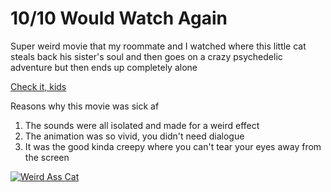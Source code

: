 <!DOCTYPE html>
<html>
<head>
<title>Catsoup</title>
<link href= "stylesheet/main.css" type= "text/css" rel="stylesheet"> 
</head>  
<body>
<h1> 10/10 Would Watch Again </h1>
<p> Super weird movie that my roommate and I watched where this little cat steals back his sister's soul and then goes on a crazy psychedelic adventure but then ends up completely alone </p>
<a href= "https://en.wikipedia.org/wiki/Cat_Soup" target="_blank"> Check it, kids</a> 
<p> Reasons why this movie was sick af </p>
<ol> <li> The sounds were all isolated and made for a weird effect </li>
<li> The animation was so vivid, you didn't need dialogue </li>
<li> It was the good kinda creepy where you can't tear your eyes away from the screen </li> </ol>
<a href= "https://en.wikipedia.org/wiki/Cat_Soup" target="_blank"><img src= "https://en.wikipedia.org/wiki/Cat_Soup#/media/File:Cat_Soup_cover.jpg" alt="Weird Ass Cat"/></a>
</body>
</html>


